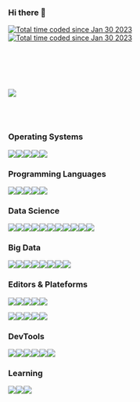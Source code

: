 ### Hi there 👋

<div><a href="https://www.linkedin.com/in/xadrien/"><img src="https://img.shields.io/badge/-0A66C2?style=flat&logo=linkedin&logoColor=white" alt="Total time coded since Jan 30 2023" /></a><a href="https://wakatime.com/@54d99f29-75b1-48c3-a9ec-a4132e114e56"><img src="https://wakatime.com/badge/user/54d99f29-75b1-48c3-a9ec-a4132e114e56.svg" alt="Total time coded since Jan 30 2023" /></a></div>

<br/><br/>
<br/><br/>

<div><a href="https://wakatime.com/@54d99f29-75b1-48c3-a9ec-a4132e114e56"><img src="https://wakatime.com/share/@ADkernx/f07de5dc-110e-463d-895a-6342b09a3273.svg" /></a></div>

<br/><br/>

### Operating Systems

<img src="https://img.shields.io/badge/Darwin-000000?style=flat&logo=apple&logoColor=white"/><img src="https://img.shields.io/badge/Ubuntu-E95420?style=flat&logo=ubuntu&logoColor=white"/><img src="https://img.shields.io/badge/Red_Hat-EE0000?style=flat&logo=redhat&logoColor=white"/><img src="https://img.shields.io/badge/Alpine_Linux-0D597F?style=flat&logo=alpinelinux&logoColor=white"/><img src="https://img.shields.io/badge/Debian-A81D33?style=flat&logo=debian&logoColor=white"/>

### Programming Languages

<img src="https://img.shields.io/badge/Python3-0277BD?style=flat&logo=python&logoColor=white" /><img src="https://img.shields.io/badge/Bash-424242?style=flat&logo=gnubash&logoColor=white" /><img src="https://img.shields.io/badge/SQL/NoSQL-E91E63?style=flat&logo=amazondynamodb&logoColor=white" /><img src="https://img.shields.io/badge/R-3776AB?style=flat&logo=r&logoColor=white" /><img src="https://img.shields.io/badge/Scala-CB171E?style=flat&logo=scala&logoColor=white" />

### Data Science

<img src="https://img.shields.io/badge/Pandas-150458?style=flat&logo=pandas&logoColor=white"/><img src="https://img.shields.io/badge/NumPy-013243?style=flat&logo=numpy&logoColor=white"/><img src="https://img.shields.io/badge/Polars-CD792C?style=flat&logo=polars&logoColor=white"/><img src="https://img.shields.io/badge/SciPy-8CAAE6?style=flat&logo=scipy&logoColor=white"/><img src="https://img.shields.io/badge/Scikit_Learn-F7931E?style=flat&logo=scikitlearn&logoColor=white"/><img src="https://img.shields.io/badge/Keras-D00000?style=flat&logo=keras&logoColor=white"/><img src="https://img.shields.io/badge/MLFlow-0194E2?style=flat&logo=mlflow&logoColor=white"/><img src="https://img.shields.io/badge/PyTorch-EE4C2C?style=flat&logo=pytorch&logoColor=white"/><img src="https://img.shields.io/badge/pytest-0A9EDC?style=flat&logo=pytest&logoColor=white"/><img src="https://img.shields.io/badge/Folium-77B829?style=flat&logo=folium&logoColor=white"/><img src="https://img.shields.io/badge/Plotly-3F4F75?style=flat&logo=plotly&logoColor=white"/>

### Big Data

<img src="https://img.shields.io/badge/Spark-E25A1C?style=flat&logo=apachespark&logoColor=white"/><img src="https://img.shields.io/badge/Hive-FBC02D?style=flat&logo=apachehive&logoColor=white"/><img src="https://img.shields.io/badge/HDFS-66CCFF?style=flat&logo=apachehadoop&logoColor=white"/><img src="https://img.shields.io/badge/Kafka-231F20?style=flat&logo=apachekafka&logoColor=white"/><img src="https://img.shields.io/badge/Oracle-F80000?style=flat&logo=oracle&logoColor=white"/><img src="https://img.shields.io/badge/Cassandra-1287B1?style=flat&logo=apachecassandra&logoColor=white"/><img src="https://img.shields.io/badge/MongoDB-47A248?style=flat&logo=mongodb&logoColor=white"/><img src="https://img.shields.io/badge/AirFlow-017CEE?style=flat&logo=apacheairflow&logoColor=white"/>

### Editors & Plateforms

<img src="https://img.shields.io/badge/VS_Code-007ACC?style=flat&logo=visualstudiocode&logoColor=white"/><img src="https://img.shields.io/badge/Jupyter-F37626?style=flat&logo=jupyter&logoColor=white"/><img src="https://img.shields.io/badge/Vim-019733?style=flat&logo=vim&logoColor=white"/><img src="https://img.shields.io/badge/Sublime-FF9800?style=flat&logo=sublimetext&logoColor=white"/><img src="https://img.shields.io/badge/iTerm2-000000?style=flat&logo=iterm2&logoColor=white"/>

<img src="https://img.shields.io/badge/DevContainers-333333?style=flat&logo=linuxcontainers&logoColor=white"/><img src="https://img.shields.io/badge/Docker-2496ED?style=flat&logo=docker&logoColor=white"/><img src="https://img.shields.io/badge/AWS_EC2-FF9900?style=flat&logo=amazonec2&logoColor=white"/><img src="https://img.shields.io/badge/Dataiku-2AB1AC?style=flat&logo=dataiku&logoColor=white"/><img src="https://img.shields.io/badge/Google_Colab-F9AB00?style=flat&logo=googlecolab&logoColor=white"/>

### DevTools

<img src="https://img.shields.io/badge/Git-F05032?style=flat&logo=git&logoColor=white"/><img src="https://img.shields.io/badge/DVC-13ADC7?style=flat&logo=dvc&logoColor=white"/><img src="https://img.shields.io/badge/Github-181717?style=flat&logo=github&logoColor=white"/><img src="https://img.shields.io/badge/Bitbucket-0052CC?style=flat&logo=bitbucket&logoColor=white"/><img src="https://img.shields.io/badge/JFrog-41BF47?style=flat&logo=jfrog&logoColor=white"/><img src="https://img.shields.io/badge/Jenkins-D24939?style=flat&logo=jenkins&logoColor=white"/>

### Learning

<img src="https://img.shields.io/badge/Rust-000000?style=flat&logo=rust&logoColor=white"/><img src="https://img.shields.io/badge/AWS-232F3E?style=flat&logo=amazonaws&logoColor=white"/><img src="https://img.shields.io/badge/Ansible-EE0000?style=flat&logo=ansible&logoColor=white"/>

